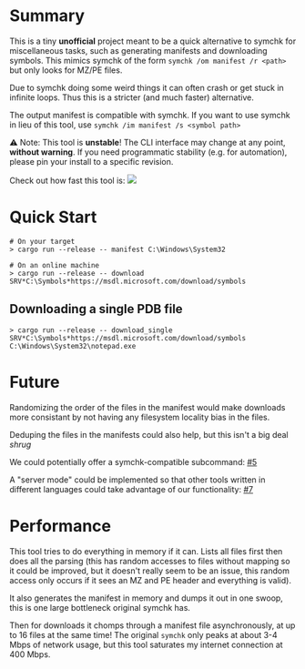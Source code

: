 # Summary

This is a tiny **unofficial** project meant to be a quick alternative to symchk for
miscellaneous tasks, such as generating manifests and downloading symbols. This
mimics symchk of the form `symchk /om manifest /r <path>` but only looks for MZ/PE files.

Due to symchk doing some weird things it can often crash or get stuck in
infinite loops. Thus this is a stricter (and much faster) alternative.

The output manifest is compatible with symchk. If you want to use symchk
in lieu of this tool, use `symchk /im manifest /s <symbol path>`

⚠️ Note: This tool is **unstable**! The CLI interface may change at any point, **without warning**.
If you need programmatic stability (e.g. for automation), please pin your install to a specific revision.

Check out how fast this tool is:
![](docs/images/download.gif)

# Quick Start

```
# On your target
> cargo run --release -- manifest C:\Windows\System32

# On an online machine
> cargo run --release -- download SRV*C:\Symbols*https://msdl.microsoft.com/download/symbols
```

## Downloading a single PDB file
```
> cargo run --release -- download_single SRV*C:\Symbols*https://msdl.microsoft.com/download/symbols C:\Windows\System32\notepad.exe
```

# Future

Randomizing the order of the files in the manifest would make downloads more
consistant by not having any filesystem locality bias in the files.

Deduping the files in the manifests could also help, but this isn't a big
deal *shrug*

We could potentially offer a symchk-compatible subcommand: [#5](https://github.com/microsoft/pdblister/issues/5)

A "server mode" could be implemented so that other tools written in different languages could take advantage of our functionality: [#7](https://github.com/microsoft/pdblister/issues/7)

# Performance

This tool tries to do everything in memory if it can. Lists all files first
then does all the parsing (this has random accesses to files without mapping so
it could be improved, but it doesn't really seem to be an issue, this random
access only occurs if it sees an MZ and PE header and everything is valid).

It also generates the manifest in memory and dumps it out in one swoop, this is
one large bottleneck original symchk has.

Then for downloads it chomps through a manifest file asynchronously, at up to
16 files at the same time! The original `symchk` only peaks at about 3-4 Mbps
of network usage, but this tool saturates my internet connection at
400 Mbps.
